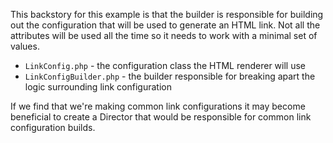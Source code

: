 This backstory for this example is that the builder is responsible for building out the configuration that will be used to generate an HTML link. Not all the attributes will be used all the time so it needs to work with a minimal set of values.


* `LinkConfig.php` - the configuration class the HTML renderer will use
* `LinkConfigBuilder.php` - the builder responsible for breaking apart the logic surrounding link configuration

If we find that we're making common link configurations it may become beneficial to create a Director that would be responsible for common link configuration builds.